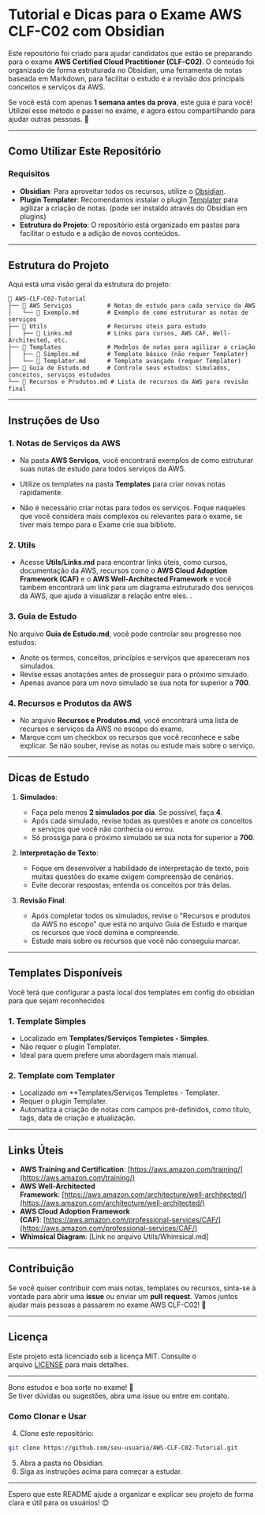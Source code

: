 # **Tutorial e Dicas para o Exame AWS CLF-C02 com Obsidian**

Este repositório foi criado para ajudar candidatos que estão se preparando para o exame **AWS Certified Cloud Practitioner (CLF-C02)**. O conteúdo foi organizado de forma estruturada no Obsidian, uma ferramenta de notas baseada em Markdown, para facilitar o estudo e a revisão dos principais conceitos e serviços da AWS.

Se você está com apenas **1 semana antes da prova**, este guia é para você! Utilizei esse método e passei no exame, e agora estou compartilhando para ajudar outras pessoas. 🚀

---

## **Como Utilizar Este Repositório**

### **Requisitos**

- **Obsidian**: Para aproveitar todos os recursos, utilize o [Obsidian](https://obsidian.md/).
- **Plugin Templater**: Recomendamos instalar o plugin [Templater](https://github.com/SilentVoid13/Templater) para agilizar a criação de notas. (pode ser instaldo através do Obsidian em plugins)
- **Estrutura do Projeto**: O repositório está organizado em pastas para facilitar o estudo e a adição de novos conteúdos.

---

## **Estrutura do Projeto**

Aqui está uma visão geral da estrutura do projeto:
```
📁 AWS-CLF-C02-Tutorial
├── 📁 AWS Serviços          # Notas de estudo para cada serviço da AWS
│   └── 📄 Exemplo.md        # Exemplo de como estruturar as notas de serviços
├── 📁 Utils                 # Recursos úteis para estudo
│   ├── 📄 Links.md          # Links para cursos, AWS CAF, Well-Architected, etc.
├── 📁 Templates             # Modelos de notas para agilizar a criação
│   ├── 📄 Simples.md        # Template básico (não requer Templater)
│   └── 📄 Templater.md      # Template avançado (requer Templater)
├── 📄 Guia de Estudo.md     # Controle seus estudos: simulados, conceitos, serviços estudados
└── 📄 Recursos e Produtos.md # Lista de recursos da AWS para revisão final
```
---

## **Instruções de Uso**

### **1. Notas de Serviços da AWS**

- Na pasta **AWS Serviços**, você encontrará exemplos de como estruturar suas notas de estudo para todos serviços da AWS.

- Utilize os templates na pasta **Templates** para criar novas notas rapidamente.

- Não é necessário criar notas para todos os serviços. Foque naqueles que você considera mais complexos ou relevantes para o exame, se tiver mais tempo para o Exame crie sua bibliote.

### **2. Utils**

- Acesse **Utils/Links.md** para encontrar links úteis, como cursos, documentação da AWS, recursos como o **AWS Cloud Adoption Framework (CAF)** e o **AWS Well-Architected Framework** e você também encontrará um link para um diagrama estruturado dos serviços da AWS, que ajuda a visualizar a relação entre eles.
.
### **3. Guia de Estudo**

No arquivo **Guia de Estudo.md**, você pode controlar seu progresso nos estudos:

- Anote os termos, conceitos, princípios e serviços que apareceram nos simulados.
- Revise essas anotações antes de prosseguir para o próximo simulado.
- Apenas avance para um novo simulado se sua nota for superior a **700**.

### **4. Recursos e Produtos da AWS**

- No arquivo **Recursos e Produtos.md**, você encontrará uma lista de recursos e serviços da AWS no escopo do exame.
- Marque com um checkbox os recursos que você reconhece e sabe explicar. Se não souber, revise as notas ou estude mais sobre o serviço.


---

## **Dicas de Estudo**

1. **Simulados**:
	
    - Faça pelo menos **2 simulados por dia**. Se possível, faça **4**.
    - Após cada simulado, revise todas as questões e anote os conceitos e serviços que você não conhecia ou errou.
    - Só prossiga para o próximo simulado se sua nota for superior a **700**.
    
2. **Interpretação de Texto**:
	
    - Foque em desenvolver a habilidade de interpretação de texto, pois muitas questões do exame exigem compreensão de cenários.
    - Evite decorar respostas; entenda os conceitos por trás delas.
    
3. **Revisão Final**:
	
    - Após completar todos os simulados, revise o "Recursos e produtos da AWS no escopo" que está no arquivo Guia de Estudo e marque os recursos que você domina e compreende.
    - Estude mais sobre os recursos que você não conseguiu marcar.
    

---

## **Templates Disponíveis**

Você terá que configurar a  pasta local dos templates em config do obsidian para que sejam reconhecidos
### **1. Template Simples**

- Localizado em **Templates/Serviços Templetes - Simples**.
- Não requer o plugin Templater.
- Ideal para quem prefere uma abordagem mais manual.

### **2. Template com Templater**

- Localizado em **Templates/Serviços Templetes - Templater.
- Requer o plugin Templater.
- Automatiza a criação de notas com campos pré-definidos, como título, tags, data de criação e atualização.

---

## **Links Úteis**

- **AWS Training and Certification**: [https://aws.amazon.com/training/](https://aws.amazon.com/training/)
- **AWS Well-Architected Framework**: [https://aws.amazon.com/architecture/well-architected/](https://aws.amazon.com/architecture/well-architected/)
- **AWS Cloud Adoption Framework (CAF)**: [https://aws.amazon.com/professional-services/CAF/](https://aws.amazon.com/professional-services/CAF/)
- **Whimsical Diagram**: [Link no arquivo Utils/Whimsical.md]

---

## **Contribuição**

Se você quiser contribuir com mais notas, templates ou recursos, sinta-se à vontade para abrir uma **issue** ou enviar um **pull request**. Vamos juntos ajudar mais pessoas a passarem no exame AWS CLF-C02! 💪

---

## **Licença**

Este projeto está licenciado sob a licença MIT. Consulte o arquivo [LICENSE](https://chat.deepseek.com/a/chat/s/LICENSE) para mais detalhes.

---

Bons estudos e boa sorte no exame! 🎉  
Se tiver dúvidas ou sugestões, abra uma issue ou entre em contato.

### **Como Clonar e Usar**

4. Clone este repositório:
```bash
git clone https://github.com/seu-usuario/AWS-CLF-C02-Tutorial.git
```
5. Abra a pasta no Obsidian.
6. Siga as instruções acima para começar a estudar.


---

Espero que este README ajude a organizar e explicar seu projeto de forma clara e útil para os usuários! 😊